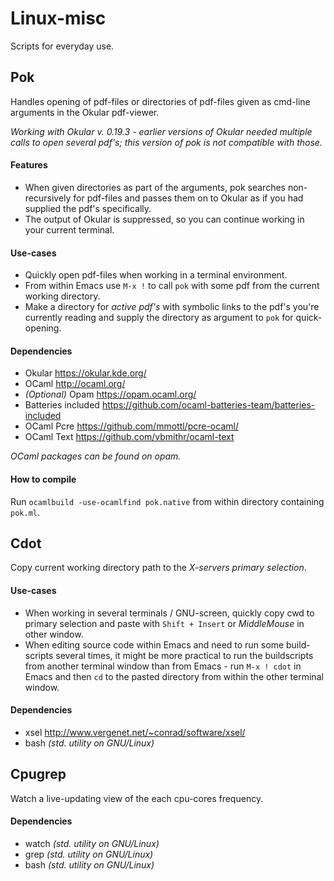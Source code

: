 Linux-misc
==========

Scripts for everyday use.

## Pok 

Handles opening of pdf-files or directories of pdf-files given as cmd-line arguments in the 
Okular pdf-viewer.

_Working with Okular v. 0.19.3 - earlier versions of Okular needed multiple calls to open
several pdf's; this version of pok is not compatible with those._

#### Features

* When given directories as part of the arguments, pok searches non-recursively for pdf-files
and passes them on to Okular as if you had supplied the pdf's specifically.
* The output of Okular is suppressed, so you can continue working in your current terminal.

#### Use-cases

* Quickly open pdf-files when working in a terminal environment.
* From within Emacs use `M-x !` to call `pok` with some pdf from the current working directory.
* Make a directory for *active pdf's* with symbolic links to the pdf's you're currently reading
and supply the directory as argument to `pok` for quick-opening. 

#### Dependencies

* Okular https://okular.kde.org/
* OCaml http://ocaml.org/
* _(Optional)_ Opam https://opam.ocaml.org/
* Batteries included https://github.com/ocaml-batteries-team/batteries-included
* OCaml Pcre https://github.com/mmottl/pcre-ocaml/
* OCaml Text https://github.com/vbmithr/ocaml-text

_OCaml packages can be found on opam._

#### How to compile

Run `ocamlbuild -use-ocamlfind pok.native` from within directory containing `pok.ml`.

## Cdot

Copy current working directory path to the *X-servers primary selection*.

#### Use-cases

* When working in several terminals / GNU-screen, quickly copy cwd to primary selection
and paste with `Shift + Insert` or _MiddleMouse_ in other window.
* When editing source code within Emacs and need to run some build-scripts several times,
it might be more practical to run the buildscripts from another terminal window than from
Emacs - run `M-x ! cdot` in Emacs and then `cd` to the pasted directory from
within the other terminal window.

#### Dependencies

* xsel http://www.vergenet.net/~conrad/software/xsel/
* bash _(std. utility on GNU/Linux)_

## Cpugrep

Watch a live-updating view of the each cpu-cores frequency.

#### Dependencies

* watch _(std. utility on GNU/Linux)_
* grep _(std. utility on GNU/Linux)_
* bash _(std. utility on GNU/Linux)_
